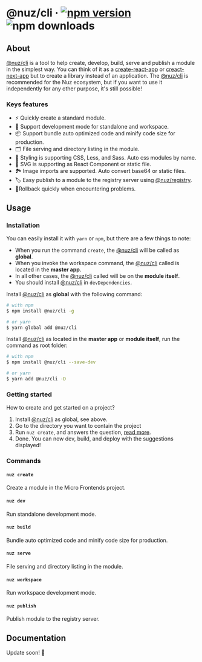 # @nuz/cli &middot; [![npm version](https://img.shields.io/npm/v/@nuz/cli.svg?style=flat)](https://www.npmjs.com/package/@nuz/cli) ![npm downloads](https://img.shields.io/npm/dw/@nuz/cli)

## About

[@nuz/cli](#) is a tool to help create, develop, build, serve and publish a module in the simplest way. You can think of it as a [create-react-app](#) or [creact-next-app](#) but to create a library instead of an application.
The [@nuz/cli](#) is recommended for the Nuz ecosystem, but if you want to use it independently for any other purpose, it's still possible!

### Keys features

- ⚡️ Quickly create a standard module.
- 🔬 Support development mode for standalone and workspace.
- 📦 Support bundle auto optimized code and minify code size for production.
- 🗂 File serving and directory listing in the module.
- 💅 Styling is supporting CSS, Less, and Sass. Auto css modules by name.
- 🔷 SVG is supporting as React Component or static file.
- 🏞 Image imports are supported. Auto convert base64 or static files.
- 🏷 Easy publish to a module to the registry server using [@nuz/registry](#).
- 🚨Rollback quickly when encountering problems.

## Usage

### Installation

You can easily install it with `yarn` or `npm`, but there are a few things to note:
- When you run the command `create`, the [@nuz/cli](#) will be called as **global**.
- When you invoke the workspace command, the [@nuz/cli](#) called is located in the **master app**.
- In all other cases, the [@nuz/cli](#) called will be on the **module itself**.
- You should install [@nuz/cli](#) in `devDependencies`.

Install [@nuz/cli](#) as **global** with the following command:
```sh
# with npm
$ npm install @nuz/cli -g

# or yarn
$ yarn global add @nuz/cli
```

Install [@nuz/cli](#) as located in the **master app** or **module itself**, run the command as root folder:
```sh
# with npm
$ npm install @nuz/cli --save-dev

# or yarn
$ yarn add @nuz/cli -D
```

### Getting started

How to create and get started on a project?
1. Install [@nuz/cli](#) as global, see above.
2. Go to the directory you want to contain the project
3. Run `nuz create`, and answers the question, [read more](#).
4. Done. You can now dev, build, and deploy with the suggestions displayed!

### Commands

#### `nuz create`

Create a module in the Micro Frontends project.

#### `nuz dev`

Run standalone development mode.

#### `nuz build`

Bundle auto optimized code and minify code size for production.

#### `nuz serve`

File serving and directory listing in the module.

#### `nuz workspace`

Run workspace development mode.

#### `nuz publish`

Publish module to the registry server.

## Documentation

Update soon! 📝
